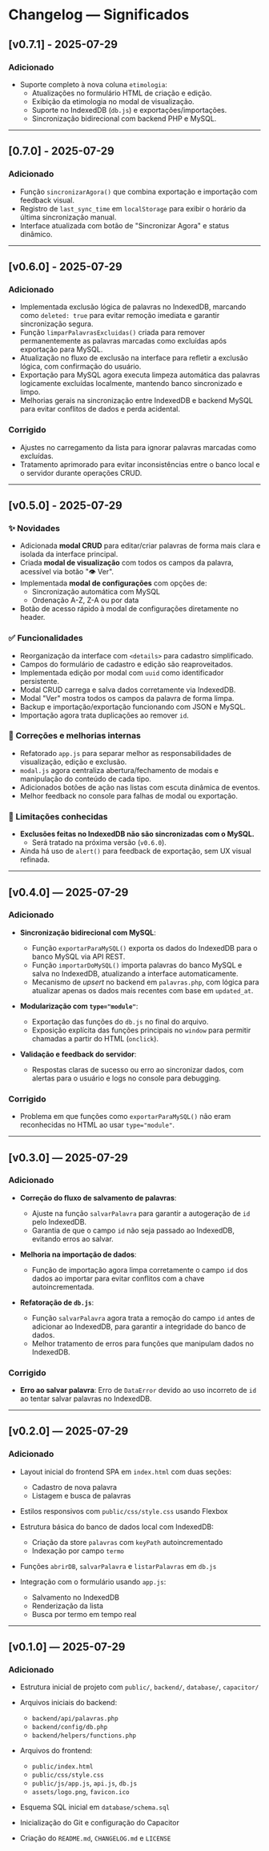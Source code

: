 # Changelog — Significados

## \[v0.7.1] - 2025-07-29

### Adicionado
- Suporte completo à nova coluna `etimologia`:
  - Atualizações no formulário HTML de criação e edição.
  - Exibição da etimologia no modal de visualização.
  - Suporte no IndexedDB (`db.js`) e exportações/importações.
  - Sincronização bidirecional com backend PHP e MySQL.

---

## \[0.7.0] - 2025-07-29

### Adicionado
- Função `sincronizarAgora()` que combina exportação e importação com feedback visual.
- Registro de `last_sync_time` em `localStorage` para exibir o horário da última sincronização manual.
- Interface atualizada com botão de "Sincronizar Agora" e status dinâmico.

---

## \[v0.6.0] - 2025-07-29

### Adicionado
- Implementada exclusão lógica de palavras no IndexedDB, marcando como `deleted: true` para evitar remoção imediata e garantir sincronização segura.
- Função `limparPalavrasExcluidas()` criada para remover permanentemente as palavras marcadas como excluídas após exportação para MySQL.
- Atualização no fluxo de exclusão na interface para refletir a exclusão lógica, com confirmação do usuário.
- Exportação para MySQL agora executa limpeza automática das palavras logicamente excluídas localmente, mantendo banco sincronizado e limpo.
- Melhorias gerais na sincronização entre IndexedDB e backend MySQL para evitar conflitos de dados e perda acidental.

### Corrigido
- Ajustes no carregamento da lista para ignorar palavras marcadas como excluídas.
- Tratamento aprimorado para evitar inconsistências entre o banco local e o servidor durante operações CRUD.

---

## \[v0.5.0] - 2025-07-29

### ✨ Novidades

- Adicionada **modal CRUD** para editar/criar palavras de forma mais clara e isolada da interface principal.
- Criada **modal de visualização** com todos os campos da palavra, acessível via botão "👁️ Ver".
- Implementada **modal de configurações** com opções de:
  - Sincronização automática com MySQL
  - Ordenação A-Z, Z-A ou por data
- Botão de acesso rápido à modal de configurações diretamente no header.

### ✅ Funcionalidades

- Reorganização da interface com `<details>` para cadastro simplificado.
- Campos do formulário de cadastro e edição são reaproveitados.
- Implementada edição por modal com `uuid` como identificador persistente.
- Modal CRUD carrega e salva dados corretamente via IndexedDB.
- Modal "Ver" mostra todos os campos da palavra de forma limpa.
- Backup e importação/exportação funcionando com JSON e MySQL.
- Importação agora trata duplicações ao remover `id`.

### 🐞 Correções e melhorias internas

- Refatorado `app.js` para separar melhor as responsabilidades de visualização, edição e exclusão.
- `modal.js` agora centraliza abertura/fechamento de modais e manipulação do conteúdo de cada tipo.
- Adicionados botões de ação nas listas com escuta dinâmica de eventos.
- Melhor feedback no console para falhas de modal ou exportação.

### 🧪 Limitações conhecidas

- **Exclusões feitas no IndexedDB não são sincronizadas com o MySQL.**
  - Será tratado na próxima versão (`v0.6.0`).
- Ainda há uso de `alert()` para feedback de exportação, sem UX visual refinada.

---

## \[v0.4.0] — 2025-07-29

### Adicionado

* **Sincronização bidirecional com MySQL**:

  * Função `exportarParaMySQL()` exporta os dados do IndexedDB para o banco MySQL via API REST.
  * Função `importarDoMySQL()` importa palavras do banco MySQL e salva no IndexedDB, atualizando a interface automaticamente.
  * Mecanismo de *upsert* no backend em `palavras.php`, com lógica para atualizar apenas os dados mais recentes com base em `updated_at`.

* **Modularização com `type="module"`**:

  * Exportação das funções do `db.js` no final do arquivo.
  * Exposição explícita das funções principais no `window` para permitir chamadas a partir do HTML (`onclick`).

* **Validação e feedback do servidor**:

  * Respostas claras de sucesso ou erro ao sincronizar dados, com alertas para o usuário e logs no console para debugging.

### Corrigido

* Problema em que funções como `exportarParaMySQL()` não eram reconhecidas no HTML ao usar `type="module"`.

---

## \[v0.3.0] — 2025-07-29

### Adicionado

* **Correção do fluxo de salvamento de palavras**:

  * Ajuste na função `salvarPalavra` para garantir a autogeração de `id` pelo IndexedDB.
  * Garantia de que o campo `id` não seja passado ao IndexedDB, evitando erros ao salvar.
* **Melhoria na importação de dados**:

  * Função de importação agora limpa corretamente o campo `id` dos dados ao importar para evitar conflitos com a chave autoincrementada.
* **Refatoração de `db.js`**:

  * Função `salvarPalavra` agora trata a remoção do campo `id` antes de adicionar ao IndexedDB, para garantir a integridade do banco de dados.
  * Melhor tratamento de erros para funções que manipulam dados no IndexedDB.

### Corrigido

* **Erro ao salvar palavra**: Erro de `DataError` devido ao uso incorreto de `id` ao tentar salvar palavras no IndexedDB.

---

## \[v0.2.0] — 2025-07-29

### Adicionado

* Layout inicial do frontend SPA em `index.html` com duas seções:

  * Cadastro de nova palavra
  * Listagem e busca de palavras
* Estilos responsivos com `public/css/style.css` usando Flexbox
* Estrutura básica do banco de dados local com IndexedDB:

  * Criação da store `palavras` com `keyPath` autoincrementado
  * Indexação por campo `termo`
* Funções `abrirDB`, `salvarPalavra` e `listarPalavras` em `db.js`
* Integração com o formulário usando `app.js`:

  * Salvamento no IndexedDB
  * Renderização da lista
  * Busca por termo em tempo real

---

## \[v0.1.0] — 2025-07-29

### Adicionado

* Estrutura inicial de projeto com `public/`, `backend/`, `database/`, `capacitor/`
* Arquivos iniciais do backend:

  * `backend/api/palavras.php`
  * `backend/config/db.php`
  * `backend/helpers/functions.php`
* Arquivos do frontend:

  * `public/index.html`
  * `public/css/style.css`
  * `public/js/app.js`, `api.js`, `db.js`
  * `assets/logo.png`, `favicon.ico`
* Esquema SQL inicial em `database/schema.sql`
* Inicialização do Git e configuração do Capacitor
* Criação do `README.md`, `CHANGELOG.md` e `LICENSE`